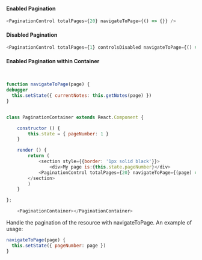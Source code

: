 #### Enabled Pagination

```js
<PaginationControl totalPages={20} navigateToPage={() => {}} />
```

#### Disabled Pagination

```js
<PaginationControl totalPages={1} controlsDisabled navigateToPage={() => {}} />
```

#### Enabled Pagination within Container

```js


function navigateToPage(page) {
debugger
  this.setState({ currentNotes: this.getNotes(page) })
}


class PaginationContainer extends React.Component {

	constructor () {
		this.state = { pageNumber: 1 }
	}

	render () {
		return (
			<section style={{border: '1px solid black'}}>
				<div>My page is:{this.state.pageNumber}</div>
  			<PaginationControl totalPages={20} navigateToPage={(page) => { this.setState({pageNumber: page}) }} />
  		</section>
		)
	}

};

	<PaginationContainer></PaginationContainer>

```

Handle the pagination of the resource with navigateToPage.  An example of usage:

```js static
navigateToPage(page) {
  this.setState({ pageNumber: page })
}

```
